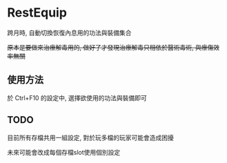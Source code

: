 # RestEquip

跨月時, 自動切換恢復內息用的功法與裝備集合

~~原本是要做來治療解毒用的, 做好了才發現治療解毒只相依於醫術毒術, 與療傷效率無關~~

## 使用方法

於 Ctrl+F10 的設定中, 選擇欲使用的功法與裝備即可

## TODO

目前所有存檔共用一組設定, 對於玩多檔的玩家可能會造成困擾

未來可能會改成每個存檔slot使用個別設定
